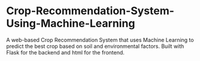 # Crop-Recommendation-System-Using-Machine-Learning
A web-based Crop Recommendation System that uses Machine Learning to predict the best crop based on soil and environmental factors. Built with Flask for the backend and html for the frontend.

